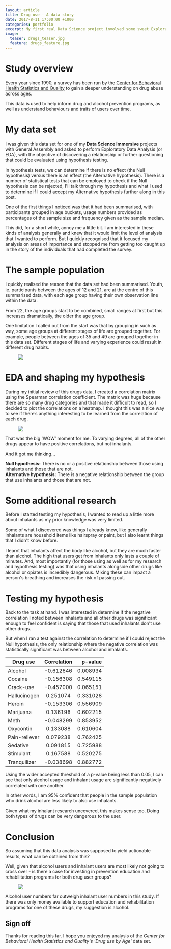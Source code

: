 ```yaml
---
layout: article
title: Drug use - A data story
date: 2017-8-11 17:00:00 +1000
categories: portfolio
excerpt: My first real Data Science project involved some sweet Exploratory Data Analysis and hypothesis testing.
image:
  teaser: drugs_teaser.jpg
  feature: drugs_feature.jpg
---
```


# Study overview
Every year since 1990, a survey has been run by the [Center for Behavioral Health Statistics and Quality](https://www.icpsr.umich.edu/icpsrweb/content/SAMHDA/index.html) to gain a deeper understanding on drug abuse across ages.

This data is used to help inform drug and alcohol prevention programs, as well as understand behaviours and traits of users over time.

# My data set
I was given this data set for one of my __Data Science Immersive__ projects with General Assembly and asked to perform Exploratory Data Analysis (or EDA), with the objective of discovering a relationship or further questioning that could be evaluated using hypothesis testing.

In hypothesis tests, we can determine if there is no effect (the Null hypothesis) versus there is an effect (the Alternative hypothesis). There is a number of statistical tests that can be employed to check if the Null hypothesis can be rejected, I'll talk through my hypothesis and what I used to determine if I could accept my Alternative hypothesis further along in this post.

One of the first things I noticed was that it had been summarised, with participants grouped in age buckets, usage numbers provided as percentages of the sample size and frequency given as the sample median.

This did, for a short while, annoy me a little bit. I am interested in these kinds of analysis generally and knew that it would limit the level of analysis that I wanted to perform. But I quickly recognised that it focused my analysis on areas of importance and stopped me from getting too caught up in the story of the individuals that had completed the survey.

# The sample population
I quickly realised the reason that the data set had been summarised. Youth, ie. participants between the ages of 12 and 21, are at the centre of this summarised data, with each age group having their own observation line within the data.

From 22, the age groups start to be combined, small ranges at first but this increases dramatically, the older the age group.

One limitation I called out from the start was that by grouping in such as way, some age groups at different stages of life are grouped together. For example, people between the ages of 35 and 49 are grouped together in this data set. Different stages of life and varying experience could result in different drug habits.

<figure>
  <img src="https://laurenscoble.github.io/images/p2_participants.png">
</figure>

# EDA and shaping my hypothesis
During my initial review of this drugs data, I created a correlation matrix using the Spearman correlation coefficient.
The matrix was huge because there are so many drug categories and that made it difficult to read, so I decided to plot the correlations on a heatmap. I thought this was a nice way to see if there’s anything interesting to be learned from the correlation of each drug.

<figure>
  <img src="https://laurenscoble.github.io/images/p2_corr_map.png">
</figure>

That was the big ‘WOW’ moment for me. To varying degrees, all of the other drugs appear to have positive correlations, but not inhalants.

And it got me thinking…

__Null hypothesis:__ There is no or a positive relationship between those using inhalants and those that are not.<br />
__Alternative hypothesis:__ There is a negative relationship between the group that use inhalants and those that are not.

# Some additional research
Before I started testing my hypothesis, I wanted to read up a little more about inhalants as my prior knowledge was very limited.

Some of what I discovered was things I already knew, like generally inhalants are household items like hairspray or paint, but I also learnt things that I didn't know before.

I learnt that inhalants affect the body like alcohol, but they are much faster than alcohol. The high that users get from inhalants only lasts a couple of minutes. And, most importantly (for those using as well as for my research and hypothesis testing) was that using inhalants alongside other drugs like alcohol or opiates is incredibly dangerous. Mixing these can impact a person's breathing and increases the risk of passing out.

# Testing my hypothesis
Back to the task at hand. I was interested in determine if the negative correlation I noted between inhalants and all other drugs was significant enough to feel confident is saying that those that used inhalants don't use other drugs.

But when I ran a test against the correlation to determine if I could reject the Null hypothesis, the only relationship where the negative correlation was statistically significant was between alcohol and inhalants.

| Drug use    | Correlation	| p-value |
| ------------- |:-------------:| -----:|
| Alcohol |	-0.612646 |	0.008934 |
| Cocaine	| -0.156308	| 0.549115 |
| Crack-use	| -0.457000	| 0.065151 |
| Hallucinogen |	0.251074 |	0.331028 |
| Heroin	| -0.153306	| 0.556909 |
| Marijuana	| 0.136196	| 0.602215 |
| Meth	| -0.048299	| 0.853952 |
| Oxycontin	| 0.133088	| 0.610604 |
| Pain-reliever |	0.079238	| 0.762425 |
| Sedative |	0.091815 |	0.725988 |
| Stimulant |	0.167588 | 0.520275 |
| Tranquilizer | -0.038698 | 0.882772 |

Using the wider accepted threshold of a p-value being less than 0.05, I can see that only alcohol usage and inhalant usage are significantly negatively correlated with one another.

In other words, I am 95% confident that people in the sample population who drink alcohol are less likely to also use inhalants.

Given what my inhalant research uncovered, this makes sense too. Doing both types of drugs can be very dangerous to the user.

# Conclusion
So assuming that this data analysis was supposed to yield actionable results, what can be obtained from this?

Well, given that alcohol users and inhalant users are most likely not going to cross over - is there a case for investing in prevention education and rehabilitation programs for both drug user groups?

<figure>
  <img src="https://laurenscoble.github.io/images/p2_alcohol_vs_inhalant.png">
</figure>

Alcohol user numbers far outweigh inhalant user numbers in this study. If there was only money available to support education and rehabilitation programs for one of these drugs, my suggestion is alcohol.

## Sign off
Thanks for reading this far. I hope you enjoyed my analysis of the _Center for Behavioral Health Statistics and Quality's 'Drug use by Age'_ data set.
